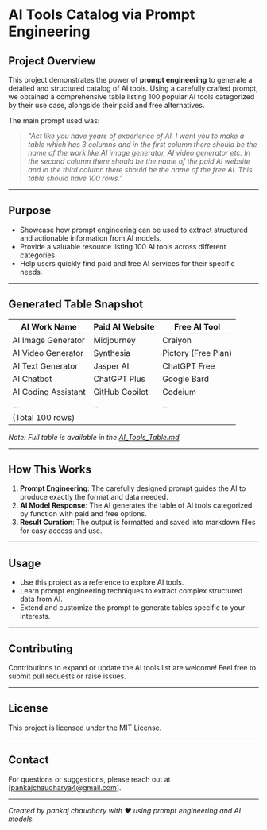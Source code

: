 # AI Tools Catalog via Prompt Engineering

## Project Overview

This project demonstrates the power of **prompt engineering** to generate a detailed and structured catalog of AI tools. Using a carefully crafted prompt, we obtained a comprehensive table listing 100 popular AI tools categorized by their use case, alongside their paid and free alternatives.

The main prompt used was:

> *"Act like you have years of experience of AI. I want you to make a table which has 3 columns and in the first column there should be the name of the work like AI image generator, AI video generator etc. In the second column there should be the name of the paid AI website and in the third column there should be the name of the free AI. This table should have 100 rows."*

---

## Purpose

- Showcase how prompt engineering can be used to extract structured and actionable information from AI models.
- Provide a valuable resource listing 100 AI tools across different categories.
- Help users quickly find paid and free AI services for their specific needs.

---

## Generated Table Snapshot

| AI Work Name          | Paid AI Website          | Free AI Tool              |
|----------------------|-------------------------|---------------------------|
| AI Image Generator    | Midjourney              | Craiyon                   |
| AI Video Generator    | Synthesia               | Pictory (Free Plan)       |
| AI Text Generator     | Jasper AI               | ChatGPT Free              |
| AI Chatbot           | ChatGPT Plus             | Google Bard               |
| AI Coding Assistant   | GitHub Copilot          | Codeium                   |
| ...                  | ...                     | ...                       |
| (Total 100 rows)     |                         |                           |

*Note: Full table is available in the [AI_Tools_Table.md](./Paid%20vs%20Free.md)*

---

## How This Works

1. **Prompt Engineering**: The carefully designed prompt guides the AI to produce exactly the format and data needed.
2. **AI Model Response**: The AI generates the table of AI tools categorized by function with paid and free options.
3. **Result Curation**: The output is formatted and saved into markdown files for easy access and use.

---

## Usage

- Use this project as a reference to explore AI tools.
- Learn prompt engineering techniques to extract complex structured data from AI.
- Extend and customize the prompt to generate tables specific to your interests.

---

## Contributing

Contributions to expand or update the AI tools list are welcome! Feel free to submit pull requests or raise issues.

---

## License

This project is licensed under the MIT License.

---

## Contact

For questions or suggestions, please reach out at [pankajchaudharya4@gmail.com].

---

*Created by pankaj chaudhary with ❤️ using prompt engineering and AI models.*
